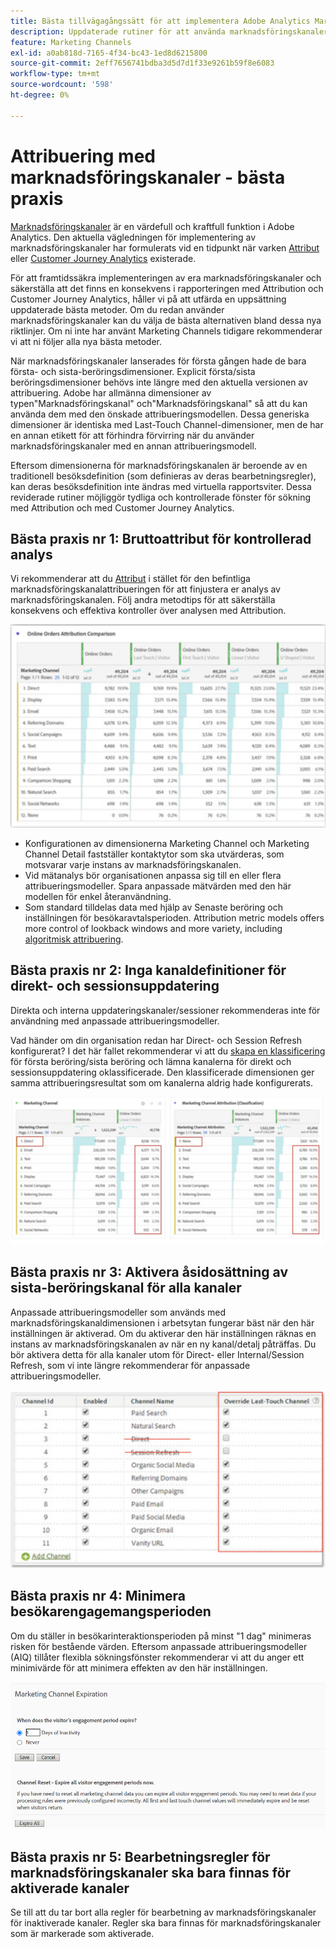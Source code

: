 ```yaml
---
title: Bästa tillvägagångssätt för att implementera Adobe Analytics Marketing Channels
description: Uppdaterade rutiner för att använda marknadsföringskanaler med attribut och Customer Journey Analytics
feature: Marketing Channels
exl-id: a0ab818d-7165-4f34-bc43-1ed8d6215800
source-git-commit: 2eff7656741bdba3d5d7d1f33e9261b59f8e6083
workflow-type: tm+mt
source-wordcount: '598'
ht-degree: 0%

---
```


# Attribuering med marknadsföringskanaler - bästa praxis

[Marknadsföringskanaler](/help/components/c-marketing-channels/c-getting-started-mchannel.md) är en värdefull och kraftfull funktion i Adobe Analytics. Den aktuella vägledningen för implementering av marknadsföringskanaler har formulerats vid en tidpunkt när varken [Attribut](/help/analyze/analysis-workspace/attribution/overview.md)  eller [Customer Journey Analytics](https://experienceleague.adobe.com/docs/analytics-platform/using/cja-usecases/marketing-channels.html#cja-usecases) existerade.

För att framtidssäkra implementeringen av era marknadsföringskanaler och säkerställa att det finns en konsekvens i rapporteringen med Attribution och Customer Journey Analytics, håller vi på att utfärda en uppsättning uppdaterade bästa metoder. Om du redan använder marknadsföringskanaler kan du välja de bästa alternativen bland dessa nya riktlinjer. Om ni inte har använt Marketing Channels tidigare rekommenderar vi att ni följer alla nya bästa metoder.

När marknadsföringskanaler lanserades för första gången hade de bara första- och sista-beröringsdimensioner. Explicit första/sista beröringsdimensioner behövs inte längre med den aktuella versionen av attribuering. Adobe har allmänna dimensioner av typen&quot;Marknadsföringskanal&quot; och&quot;Marknadsföringskanal&quot; så att du kan använda dem med den önskade attribueringsmodellen. Dessa generiska dimensioner är identiska med Last-Touch Channel-dimensioner, men de har en annan etikett för att förhindra förvirring när du använder marknadsföringskanaler med en annan attribueringsmodell.

Eftersom dimensionerna för marknadsföringskanalen är beroende av en traditionell besöksdefinition (som definieras av deras bearbetningsregler), kan deras besöksdefinition inte ändras med virtuella rapportsviter. Dessa reviderade rutiner möjliggör tydliga och kontrollerade fönster för sökning med Attribution och med Customer Journey Analytics.

## Bästa praxis nr 1: Bruttoattribut för kontrollerad analys

Vi rekommenderar att du [Attribut](/help/analyze/analysis-workspace/attribution/overview.md) i stället för den befintliga marknadsföringskanalattribueringen för att finjustera er analys av marknadsföringskanalen. Följ andra metodtips för att säkerställa konsekvens och effektiva kontroller över analysen med Attribution.

![](assets/attribution.png)

* Konfigurationen av dimensionerna Marketing Channel och Marketing Channel Detail fastställer kontaktytor som ska utvärderas, som motsvarar varje instans av marknadsföringskanalen.
* Vid mätanalys bör organisationen anpassa sig till en eller flera attribueringsmodeller. Spara anpassade mätvärden med den här modellen för enkel återanvändning.
* Som standard tilldelas data med hjälp av Senaste beröring och inställningen för besökaravtalsperioden. Attribution metric models offers more control of lookback windows and more variety, including [algoritmisk attribuering](https://experienceleague.adobe.com/docs/analytics/analyze/analysis-workspace/attribution/algorithmic.html#analysis-workspace).

## Bästa praxis nr 2: Inga kanaldefinitioner för direkt- och sessionsuppdatering

Direkta och interna uppdateringskanaler/sessioner rekommenderas inte för användning med anpassade attribueringsmodeller.

Vad händer om din organisation redan har Direct- och Session Refresh konfigurerat? I det här fallet rekommenderar vi att du [skapa en klassificering](/help/admin/admin/c-manage-report-suites/c-edit-report-suites/marketing-channels/classifications-mchannel.md) för första beröring/sista beröring och lämna kanalerna för direkt och sessionsuppdatering oklassificerade. Den klassificerade dimensionen ger samma attribueringsresultat som om kanalerna aldrig hade konfigurerats.

![](assets/direct-session-refresh.png)

## Bästa praxis nr 3: Aktivera åsidosättning av sista-beröringskanal för alla kanaler

Anpassade attribueringsmodeller som används med marknadsföringskanaldimensionen i arbetsytan fungerar bäst när den här inställningen är aktiverad. Om du aktiverar den här inställningen räknas en instans av marknadsföringskanalen av när en ny kanal/detalj påträffas. Du bör aktivera detta för alla kanaler utom för Direct- eller Internal/Session Refresh, som vi inte längre rekommenderar för anpassade attribueringsmodeller.

![](assets/override.png)

## Bästa praxis nr 4: Minimera besökarengagemangsperioden

Om du ställer in besökarinteraktionsperioden på minst &quot;1 dag&quot; minimeras risken för bestående värden. Eftersom anpassade attribueringsmodeller (AIQ) tillåter flexibla sökningsfönster rekommenderar vi att du anger ett minimivärde för att minimera effekten av den här inställningen.

![](assets/expiration.png)

## Bästa praxis nr 5: Bearbetningsregler för marknadsföringskanaler ska bara finnas för aktiverade kanaler

Se till att du tar bort alla regler för bearbetning av marknadsföringskanaler för inaktiverade kanaler. Regler ska bara finnas för marknadsföringskanaler som är markerade som aktiverade.
